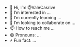 - 👋 Hi, I’m @ValeCasrive
- 👀 I’m interested in ...
- 🌱 I’m currently learning ...
- 💞️ I’m looking to collaborate on ...
- 📫 How to reach me ...
- 😄 Pronouns: ...
- ⚡ Fun fact: ...

<!---
ValeCasrive/ValeCasrive is a ✨ special ✨ repository because its `README.md` (this file) appears on your GitHub profile.
You can click the Preview link to take a look at your changes.
--->
